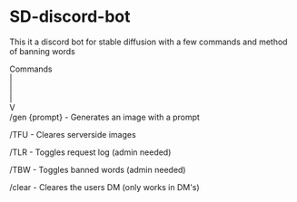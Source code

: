 # SD-discord-bot
This it a discord bot for stable diffusion with a few commands and  method of banning words

Commands </br>
 |</br>
 |</br>
 |</br>
 V</br>
/gen {prompt}    - Generates an image with a prompt

/TFU             - Cleares serverside images

/TLR             - Toggles request log (admin needed)

/TBW             - Toggles banned words (admin needed)

/clear           - Cleares the users DM (only works in DM's)

